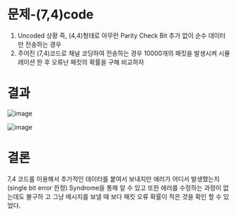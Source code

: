 # 문제-(7,4)code
1. Uncoded 상황 즉, (4,4)형태로 아무런 Parity Check Bit 추가 없이 순수 데이터만 전송하는 경우
2. 주어진 (7,4)코드로 채널 코딩하여 전송하는 경우
   10000개의 패킷을 발생시켜 시뮬레이션 한 후 오류난 패킷의 확률을 구해 비교하자
# 결과
![image](https://github.com/heckzi/Mobile-Communication/assets/110593187/156b1145-7997-4c7e-87cc-8244f81c20ed)

![image](https://github.com/heckzi/Mobile-Communication/assets/110593187/909d289e-41a2-4610-8ce5-035f5b5f762d)

# 결론
7,4 코드를 이용해서 추가적인 데이터를 붙여서 보내지만 에러가 어디서 발생했는지(single
bit error 한정) Syndrome을 통해 알 수 있고 또한 에러를 수정하는 과정이 없는데도 불구하
고 그냥 메시지를 보낼 때 보다 패킷 오류 확률이 적은 것을 확인 할 수 있었다.
